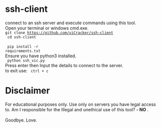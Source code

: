 # ssh-client
connect to an ssh server and execute commands using this tool. <br>
Open your terminal or windows cmd.exe. <br>
<code>git clone https://github.com/viCracker/ssh-client</code> <br>
<code> cd ssh-client </code> <br>
<br>
<code> pip install -r requirements.txt</code> <br>
Ensure you have python3 installed. <br>
<code> python ssh_vic.py </code> <br>
Press enter then Input the details to connect to the server. <br>
to exit use: <code> ctrl + c</code> <br>

# Disclaimer
For educational purposes only. Use only on servers you have legal access to. Am I responsible for the Illegal and unethical use of this tool?
<strong>- NO </strong>.<br> <br>
Goodbye. Love.
